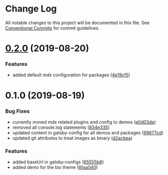 # Change Log

All notable changes to this project will be documented in this file.
See [Conventional Commits](https://conventionalcommits.org) for commit guidelines.

# [0.2.0](https://github.com/sonapraneeth-a/gatsby-dev-themes/compare/demo-bio@0.1.0...demo-bio@0.2.0) (2019-08-20)

### Features

- added default mdx configuration for packages ([4e19cf5](https://github.com/sonapraneeth-a/gatsby-dev-themes/commit/4e19cf5))

# 0.1.0 (2019-08-19)

### Bug Fixes

- currently moved mdx related plugins and config to demos ([e0d03de](https://github.com/sonapraneeth-a/gatsby-dev-themes/commit/e0d03de))
- removed all console.log statements ([834e335](https://github.com/sonapraneeth-a/gatsby-dev-themes/commit/834e335))
- updated content in gatsby-config for all demos and packages ([99677cd](https://github.com/sonapraneeth-a/gatsby-dev-themes/commit/99677cd))
- updated git attributes to treat images as binary ([d2acbea](https://github.com/sonapraneeth-a/gatsby-dev-themes/commit/d2acbea))

### Features

- added baseUrl in gatsby-configs ([65555b6](https://github.com/sonapraneeth-a/gatsby-dev-themes/commit/65555b6))
- added demo for the bio theme ([6faa040](https://github.com/sonapraneeth-a/gatsby-dev-themes/commit/6faa040))
